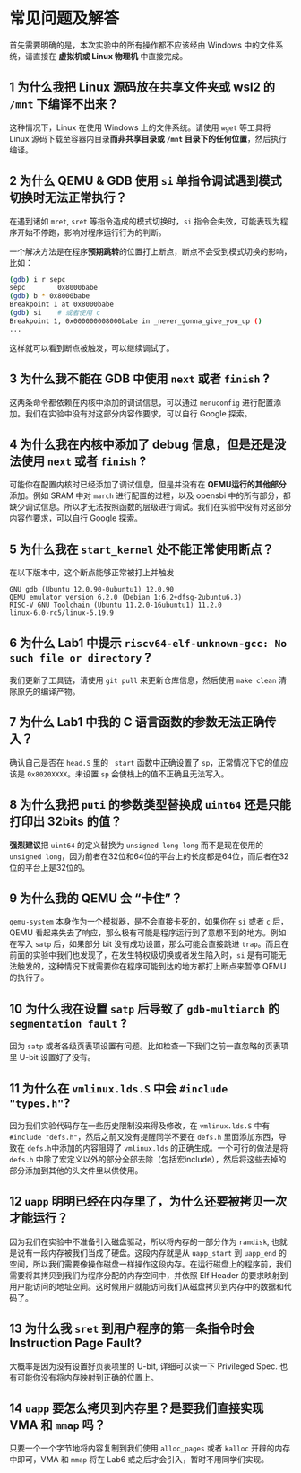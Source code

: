 # 常见问题及解答
<!-- - [常见问题及解答](#常见问题及解答)
  - [1 为什么我把 Linux 源码放在共享文件夹或 wsl2 的 `/mnt` 下编译不出来？](#1-为什么我把-linux-源码放在共享文件夹或-wsl2-的-mnt-下编译不出来)
  - [2 为什么 QEMU & GDB 使用 `si` 单指令调试遇到模式切换时无法正常执行？](#2-为什么-qemu--gdb-使用-si-单指令调试遇到模式切换时无法正常执行)
  - [3 为什么我不能在 GDB 中使用 `next` 或者 `finish` ?](#3-为什么我不能在-gdb-中使用-next-或者-finish-)
  - [4 为什么我在内核中添加了 debug 信息，但是还是没法使用 `next` 或者 `finish` ?](#4-为什么我在内核中添加了-debug-信息但是还是没法使用-next-或者-finish-)
  - [5  为什么我在 `start_kernel` 处不能正常使用断点？](#5--为什么我在-start_kernel-处不能正常使用断点)
  - [6 为什么 Lab1 中提示 `riscv64-elf-unknown-gcc: No such file or directory` ?](#6-为什么-lab1-中提示-riscv64-elf-unknown-gcc-no-such-file-or-directory-)
  - [7 为什么 Lab1 中我的 C 语言函数的参数无法正确传入？](#7-为什么-lab1-中我的-c-语言函数的参数无法正确传入)
  - [8 为什么我把 `puti` 的参数类型替换成 `uint64` 还是只能打印出 32bits 的值？](#8-为什么我把-puti-的参数类型替换成-uint64-还是只能打印出-32bits-的值)
  - [9 为什么我的 QEMU 会 “卡住”？](#9-为什么我的-QEMU-会-“卡住”？)
  - [10 为什么我在设置 `satp` 后导致了 `gdb-multiarch` 的 `segmentation fault` ?](#10-为什么我在设置-satp-后导致了-gdb-multiarch-的-segmentation-fault)
  - [11 -->

首先需要明确的是，本次实验中的所有操作都不应该经由 Windows 中的文件系统，请直接在 **虚拟机或 Linux 物理机** 中直接完成。

## 1 为什么我把 Linux 源码放在共享文件夹或 wsl2 的 `/mnt` 下编译不出来？

这种情况下，Linux 在使用 Windows 上的文件系统。请使用 `wget` 等工具将 Linux 源码下载至容器内目录**而非共享目录或 `/mnt` 目录下的任何位置**，然后执行编译。

## 2 为什么 QEMU & GDB 使用 `si` 单指令调试遇到模式切换时无法正常执行？

在遇到诸如 `mret`, `sret` 等指令造成的模式切换时，`si` 指令会失效，可能表现为程序开始不停跑，影响对程序运行行为的判断。

一个解决方法是在程序**预期跳转**的位置打上断点，断点不会受到模式切换的影响，比如：

```bash
(gdb) i r sepc    
sepc        0x8000babe
(gdb) b * 0x8000babe
Breakpoint 1 at 0x8000babe
(gdb) si    # 或者使用 c
Breakpoint 1, 0x000000008000babe in _never_gonna_give_you_up ()
...
```

这样就可以看到断点被触发，可以继续调试了。

## 3 为什么我不能在 GDB 中使用 `next` 或者 `finish` ?

这两条命令都依赖在内核中添加的调试信息，可以通过 `menuconfig` 进行配置添加。我们在实验中没有对这部分内容作要求，可以自行 Google 探索。

## 4 为什么我在内核中添加了 debug 信息，但是还是没法使用 `next` 或者 `finish` ?

可能你在配置内核时已经添加了调试信息，但是并没有在 **QEMU运行的其他部分** 添加。例如 SRAM 中对 `march` 进行配置的过程，以及 opensbi 中的所有部分，都缺少调试信息。所以才无法按照函数的层级进行调试。我们在实验中没有对这部分内容作要求，可以自行 Google 探索。

## 5  为什么我在 `start_kernel` 处不能正常使用断点？

在以下版本中，这个断点能够正常被打上并触发

```
GNU gdb (Ubuntu 12.0.90-0ubuntu1) 12.0.90
QEMU emulator version 6.2.0 (Debian 1:6.2+dfsg-2ubuntu6.3)
RISC-V GNU Toolchain (Ubuntu 11.2.0-16ubuntu1) 11.2.0
linux-6.0-rc5/linux-5.19.9
```

## 6 为什么 Lab1 中提示 `riscv64-elf-unknown-gcc: No such file or directory` ?

我们更新了工具链，请使用 `git pull` 来更新仓库信息，然后使用 `make clean` 清除原先的编译产物。

## 7 为什么 Lab1 中我的 C 语言函数的参数无法正确传入？

确认自己是否在 `head.S` 里的 `_start` 函数中正确设置了 `sp`，正常情况下它的值应该是 `0x8020XXXX`。未设置 `sp` 会使栈上的值不正确且无法写入。

## 8 为什么我把 `puti` 的参数类型替换成 `uint64` 还是只能打印出 32bits 的值？

**强烈建议**把 `uint64` 的定义替换为 `unsigned long long` 而不是现在使用的 `unsigned long`，因为前者在32位和64位的平台上的长度都是64位，而后者在32位的平台上是32位的。

## 9 为什么我的 QEMU 会 “卡住”？

`qemu-system` 本身作为一个模拟器，是不会直接卡死的，如果你在 `si` 或者 `c` 后，QEMU 看起来失去了响应，那么极有可能是程序运行到了意想不到的地方。例如在写入 `satp` 后，如果部分 bit 没有成功设置，那么可能会直接跳进 `trap`。而且在前面的实验中我们也发现了，在发生特权级切换或者发生陷入时，`si` 是有可能无法触发的，这种情况下就需要你在程序可能到达的地方都打上断点来暂停 QEMU 的执行了。

## 10 为什么我在设置 `satp` 后导致了 `gdb-multiarch` 的 `segmentation fault` ?

因为 `satp` 或者各级页表项设置有问题。比如检查一下我们之前一直忽略的页表项里 U-bit 设置好了没有。

## 11 为什么在 `vmlinux.lds.S` 中会 `#include "types.h"`?

因为我们实验代码存在一些历史限制没来得及修改，在 `vmlinux.lds.S` 中有 `#include "defs.h"`，然后之前又没有提醒同学不要在 `defs.h` 里面添加东西，导致在 `defs.h`中添加的内容阻碍了 `vmlinux.lds` 的正确生成。一个可行的做法是将 `defs.h` 中除了宏定义以外的部分全部去除（包括宏include），然后将这些去掉的部分添加到其他的头文件里以供使用。

## 12 `uapp` 明明已经在内存里了，为什么还要被拷贝一次才能运行？

因为我们在实验中不准备引入磁盘驱动，所以将内存的一部分作为 `ramdisk`, 也就是说有一段内存被我们当成了硬盘。这段内存就是从 `uapp_start`  到 `uapp_end` 的空间，所以我们需要像操作磁盘一样操作这段内存。在运行磁盘上的程序前，我们需要将其拷贝到我们为程序分配的内存空间中，并依照 Elf Header 的要求映射到用户能访问的地址空间。这时候用户就能访问我们从磁盘拷贝到内存中的数据和代码了。

## 13 为什么我 `sret` 到用户程序的第一条指令时会 Instruction Page Fault?

大概率是因为没有设置好页表项里的 U-bit, 详细可以读一下 Privileged Spec. 也有可能你没有将内存映射到正确的位置上。

## 14 `uapp` 要怎么拷贝到内存里？是要我们直接实现 VMA 和 `mmap` 吗？

只要一个一个字节地将内容复制到我们使用 `alloc_pages` 或者 `kalloc` 开辟的内存中即可，VMA 和 `mmap` 将在 Lab6 或之后才会引入，暂时不用同学们实现。
